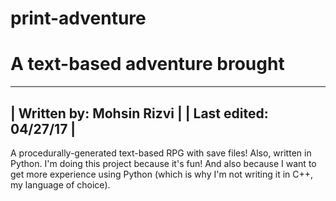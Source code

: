 # print-adventure
# A text-based adventure brought

-----------------------------
| Written by:  Mohsin Rizvi |
| Last edited: 04/27/17     |
-----------------------------

A procedurally-generated text-based RPG with save files! Also, written
in Python. I'm doing this project because it's fun! And also because
I want to get more experience using Python (which is why I'm not
writing it in C++, my language of choice).
